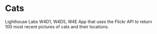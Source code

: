 # Cats
Lighthouse Labs W4D1, W4D5, W4E
App that uses the Flickr API to return 100 most recent pictures of cats and their locations.
